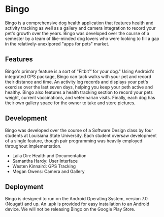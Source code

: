 # Bingo
Bingo is a comprehensive dog health application that features health and activity tracking as well as a gallery and camera integration to record your pet's growth over the years. Bingo was developed over the course of a semester by a team of like-minded dog lovers who were looking to fill a gap in the relatively-unexlpored "apps for pets" market. 

## Features
Bingo's primary feature is a sort of "Fitbit™️ for your dog." Using Android's integrated GPS package, Bingo can tack walks with your pet and record their distance and time. An activity log records and displays your pet's exercise over the last seven days, helping you keep your peth active and healthy. Bingo also features a health tracking section to record your pets weight, current vaccinations, and veterinarian visits. Finally, each dog has their own gallery space for the owner to take and store pictures.

## Development
Bingo was developed over the course of a Software Design class by four students at Louisiana State University. Each student oversaw development of a single feature, though pair programming was heavily employed throughout implementation. 
* Laila Din: Health and Documentation
* Samantha Hardy: User Interface
* Westen Kinnaird: GPS Tracking
* Megan Owens: Camera and Gallery

## Deployment
Bingo is designed to run on the Android Operating System, version 7.0 (Nougat) and up. An .apk is provided for easy installation to an Android device. We will not be releasing Bingo on the Google Play Store.
